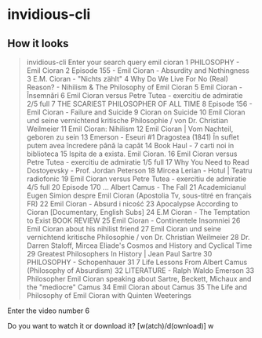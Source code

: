 # invidious-cli

## How it looks

 > invidious-cli
Enter your search query
emil cioran
     1  PHILOSOPHY - Emil Cioran
     2  Episode 155 - Emil Cioran - Absurdity and Nothingness
     3  E.M. Cioran - "Nichts zählt"
     4  Why Do We Live For No (Real) Reason? - Nihilism & The Philosophy of Emil Cioran
     5  Emil Cioran - Însemnări
     6  Emil Cioran versus Petre Tutea - exercitiu de admiratie 2/5 full
     7  THE SCARIEST PHILOSOPHER OF ALL TIME
     8  Episode 156 - Emil Cioran - Failure and Suicide
     9  Cioran on Suicide
    10  Emil Cioran und seine vernichtend kritische Philosophie / von Dr. Christian Weilmeier
    11  Emil Cioran: Nihilism
    12  Emil Cioran | Vom Nachteil, geboren zu sein
    13  Emerson - Eseuri  #1 Dragostea (1841) În suflet putem avea încredere până la capăt
    14  Book Haul - 7 carti noi in biblioteca
    15  Ispita de a exista. Emil Cioran.
    16  Emil Cioran versus Petre Tutea - exercitiu de admiratie 1/5 full
    17  Why You Need to Read Dostoyevsky - Prof. Jordan Peterson
    18  Mircea Lerian - Hotul | Teatru radiofonic
    19  Emil Cioran versus Petre Tutea - exercitiu de admiratie 4/5 full
    20  Episode 170 ... Albert Camus - The Fall
    21  Academicianul Eugen Simion despre Emil Cioran (Apostolia Tv, sous-titré en français FR)
    22  Emil Cioran - Absurd i nicość
    23  Apocalypse According to Cioran [Documentary, English Subs]
    24  E.M Cioran - The Temptation to Exist BOOK REVIEW
    25  Emil Cioran - Continentele Insomniei
    26  Emil Cioran about his nihilist friend
    27  Emil Cioran und seine vernichtend kritische Philosophie / von Dr. Christian Weilmeier
    28  Dr. Darren Staloff, Mircea Eliade's Cosmos and History and Cyclical Time
    29  Greatest Philosophers In History | Jean Paul Sartre
    30  PHILOSOPHY - Schopenhauer
    31  7 Life Lessons From Albert Camus (Philosophy of Absurdism)
    32  LITERATURE - Ralph Waldo Emerson
    33  Philosopher Emil Cioran speaking about Sartre, Beckett, Michaux and the "mediocre" Camus
    34  Emil Cioran about Camus
    35  The Life and Philosophy of Emil Cioran with Quinten Weeterings

Enter the video number
6

Do you want to watch it or download it? [w(atch)/d(ownload)]
w
